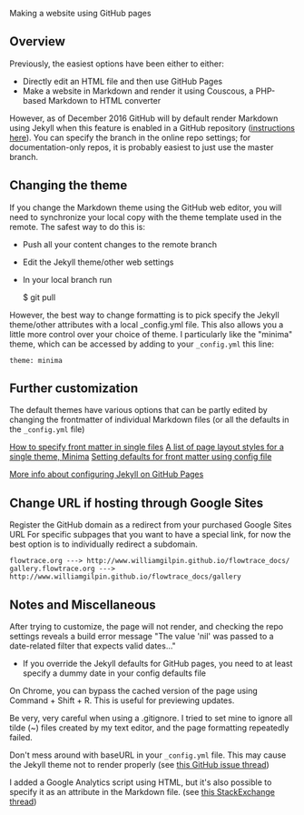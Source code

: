 Making a website using GitHub pages

## Overview

Previously, the easiest options have been either to either:
+ Directly edit an HTML file and then use GitHub Pages
+ Make a website in Markdown and render it using Couscous, a PHP-based Markdown to HTML converter

However, as of December 2016 GitHub will by default render Markdown using Jekyll when this feature is enabled in a GitHub repository ([instructions here](https://github.com/blog/2289-publishing-with-github-pages-now-as-easy-as-1-2-3)). You can specify the branch in the online repo settings; for documentation-only repos, it is probably easiest to just use the master branch.

## Changing the theme

If you change the Markdown theme using the GitHub web editor, you will need to synchronize your local copy with the theme template used in the remote. The safest way to do this is:
+ Push all your content changes to the remote branch
+ Edit the Jekyll theme/other web settings
+ In your local branch run

	$ git pull

However, the best way to change formatting is to pick specify the Jekyll theme/other attributes with a local _config.yml file. This also allows you a little more control over your choice of theme. I particularly like the "minima" theme, which can be accessed by adding to your `_config.yml` this line:

	theme: minima

## Further customization

The default themes have various options that can be partly edited by changing the frontmatter of individual Markdown files (or all the defaults in the `_config.yml` file)

[How to specify front matter in single files](https://jekyllrb.com/docs/frontmatter/)
[A list of page layout styles for a single theme, Minima](https://github.com/jekyll/minima/tree/master/_layouts)
[Setting defaults for front matter using config file](https://jekyllrb.com/docs/configuration/#front-matter-defaults)

[More info about configuring Jekyll on GitHub Pages](https://help.github.com/articles/configuring-jekyll/)

## Change URL if hosting through Google Sites

Register the GitHub domain as a redirect from your purchased Google Sites URL
For specific subpages that you want to have a special link, for now the best option is to individually redirect a subdomain.

	flowtrace.org ---> http://www.williamgilpin.github.io/flowtrace_docs/
	gallery.flowtrace.org ---> http://www.williamgilpin.github.io/flowtrace_docs/gallery

## Notes and Miscellaneous

After trying to customize, the page will not render, and checking the repo settings reveals a build error message "The value 'nil' was passed to a date-related filter that expects valid dates..."
+ If you override the Jekyll defaults for GitHub pages, you need to at least specify a dummy date in your config defaults file
	
On Chrome, you can bypass the cached version of the page using Command + Shift + R. This is useful for previewing updates.

Be very, very careful when using a .gitignore. I tried to set mine to ignore all tilde (~) files created by my text editor, and the page formatting repeatedly failed.

Don't mess around with baseURL in your `_config.yml` file. This may cause the Jekyll theme not to render properly (see [this GitHub issue thread](https://github.com/spf13/hugo/issues/1421))

I added a Google Analytics script using HTML, but it's also possible to specify it as an attribute in the Markdown file. (see [this StackExchange thread](http://stackoverflow.com/questions/17207458/how-to-add-google-analytics-tracking-id-to-github-pages))

